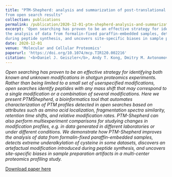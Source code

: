 ```yaml
---
title: "PTM-Shepherd: analysis and summarization of post-translational and chemical modifications
from open search results"
collection: publications
permalink: /publication/2020-12-01-ptm-shepherd-analysis-and-summarization
excerpt: 'Open searching has proven to be an effective strategy for identifying both known and unknown modifications in shotgun proteomics experiments. Rather than being limited to a small set of userspecified modifications, open searches identify peptides with any mass shift that may correspond to a single modification or a combination of several modifications. Here we present PTMShepherd, a bioinformatics tool that automates characterization of PTM profiles detected in open searches based on attributes such as amino acid localization, fragmentation spectra similarity, retention time shifts, and relative modification rates. PTM-Shepherd can also perform multiexperiment comparisons for studying changes in modification profiles, e.g. in data generated in different laboratories or under different conditions. We demonstrate how PTM-Shepherd improves
the analysis of data from formalin-fixed paraffin-embedded samples, detects extreme underalkylation of cysteine in some datasets, discovers an artefactual modification introduced
during peptide synthesis, and uncovers site-specific biases in sample preparation artifacts in a multi-center proteomics profiling study.'
date: 2020-12-01
venue: 'Molecular and Cellular Proteomics'
paperurl: 'https://doi.org/10.1074/mcp.TIR120.002216'
citation: '<b>Daniel J. Geiszler</b>, Andy T. Kong, Dmitry M. Avtonomov, Fengchao Yu, Felipe da Veiga Leprevost, Alexey I. Nesvizhskii. (2020). &quot;PTM-Shepherd: analysis and summarization of post-translational and chemical modifications from open search results.&quot; <i>Mol. Cell Proteomics</i>. In press.'
---
```

<i>Open searching has proven to be an effective strategy for identifying both known and unknown
modifications in shotgun proteomics experiments. Rather than being limited to a small set of userspecified modifications, open searches identify peptides with any mass shift that may correspond to a single modification or a combination of several modifications. Here we present PTMShepherd, a bioinformatics tool that automates characterization of PTM profiles detected in open searches based on attributes such as amino acid localization, fragmentation spectra similarity, retention time shifts, and relative modification rates. PTM-Shepherd can also perform multiexperiment comparisons for studying changes in modification profiles, e.g. in data generated in different laboratories or under different conditions. We demonstrate how PTM-Shepherd improves the analysis of data from formalin-fixed paraffin-embedded samples, detects extreme underalkylation of cysteine in some datasets, discovers an artefactual modification introduced during peptide synthesis, and uncovers site-specific biases in sample preparation artifacts in a multi-center proteomics profiling study.</i>

[Download paper here](https://www.mcponline.org/content/mcprot/early/2020/12/01/mcp.TIR120.002216.full.pdf)

